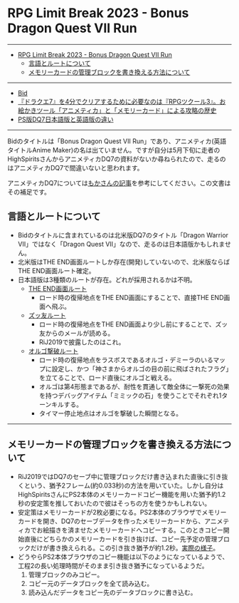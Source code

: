 # RPG Limit Break 2023 - Bonus Dragon Quest VII Run

----

<!-- TOC depthFrom:1 depthTo:3 insertAnchor:false orderedList:false -->

- [RPG Limit Break 2023 - Bonus Dragon Quest VII Run](#rpg-limit-break-2023---bonus-dragon-quest-vii-run)
  - [言語とルートについて](#言語とルートについて)
  - [メモリーカードの管理ブロックを書き換える方法について](#メモリーカードの管理ブロックを書き換える方法について)

<!-- /TOC -->

----

- [Bid](https://tracker.rpglimitbreak.com/bids/rpglb2023)
- [『ドラクエ7』を4分でクリアするために必要なのは『RPGツクール3』。お絵かきツール「アニメティカ」と「メモリーカード」による攻略の歴史](https://news.denfaminicogamer.jp/gamenewsplus/200422c)
- [PS版DQ7日本語版と英語版の違い](./rta-saveglitch-na-20191123-00h02m17s.md#%E6%97%A5%E6%9C%AC%E8%AA%9E%E7%89%88%E3%81%A8%E3%81%AE%E9%81%95%E3%81%84%E3%81%AA%E3%81%A9)

----

Bidのタイトルは「Bonus Dragon Quest VII Run」であり、アニメティカ(英語タイトルAnime Maker)の名は出ていません。ですが自分は5月下旬に走者のHighSpiritsさんからアニメティカDQ7の資料がないか尋ねられたので、走るのはアニメティカDQ7で間違いないと思われます。

アニメティカDQ7については[もかさんの記事](https://news.denfaminicogamer.jp/gamenewsplus/200422c)を参考にしてください。この文書はその補足です。

## 言語とルートについて

- Bidのタイトルに含まれているのは北米版DQ7のタイトル「Dragon Warrior VII」ではなく「Dragon Quest VII」なので、走るのは日本語版かもしれません。
- 北米版はTHE END画面ルートしか存在(開発)していないので、北米版ならばTHE END画面ルート確定。
- 日本語版は3種類のルートが存在。どれが採用されるかは不明。
  - [THE END画面ルート](https://www.twitch.tv/videos/500245824)
    - ロード時の復帰地点をTHE END画面にすることで、直接THE END画面へ飛ぶ。
  - [ズッ友ルート](https://www.twitch.tv/videos/500248880)
    - ロード時の復帰地点をTHE END画面より少し前にすることで、ズッ友からのメールが読める。
    - RiJ2019で披露したのはこれ。
  - [オルゴ撃破ルート](https://www.twitch.tv/videos/892840324)
    - ロード時の復帰地点をラスボスであるオルゴ・デミーラのいるマップに設定し、かつ「神さまからオルゴの目の前に飛ばされたフラグ」を立てることで、ロード直後にオルゴと戦える。
    - オルゴは第4形態まであるが、耐性を貫通して敵全体に一撃死の効果を持つデバッグアイテム「ミミックの石」を使うことでそれぞれ1ターンキルする。
    - タイマー停止地点はオルゴを撃破した瞬間となる。

----

## メモリーカードの管理ブロックを書き換える方法について

- RiJ2019ではDQ7のセーブ中に管理ブロックだけ書き込まれた直後に引き抜くという、猶予2フレーム(約0.033秒)の方法を用いていた。しかし自分はHighSpiritsさんにPS2本体のメモリーカードコピー機能を用いた猶予約1.2秒の安定策を推しておいたので彼はそっちの方を使うかもしれない。
- 安定策はメモリーカードが2枚必要になる。PS2本体のブラウザでメモリーカードを開き、DQ7のセーブデータを作ったメモリーカードから、アニメティカでお絵描きを済ませたメモリーカードへコピーする。このときコピー開始直後にどちらかのメモリーカードを引き抜けば、コピー先予定の管理ブロックだけが書き換えられる。この引き抜き猶予が約1.2秒。[実際の様子](https://www.twitch.tv/videos/892840324?t=00h02m45s)。
- どうやらPS2本体ブラウザのコピー機能は以下のようになっているようで、工程2の長い処理時間がそのまま引き抜き猶予になっているようだ。
  1. 管理ブロックのみコピー。
  1. コピー元のデータブロックを全て読み込む。
  1. 読み込んだデータをコピー先のデータブロックに書き込む。
